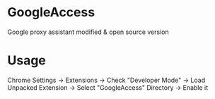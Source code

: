 # GoogleAccess
Google proxy assistant modified &amp; open source version

# Usage
Chrome Settings -> Extensions -> Check "Developer Mode" -> Load Unpacked Extension -> Select "GoogleAccess" Directory -> Enable it
